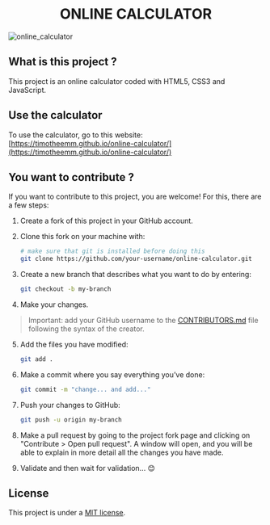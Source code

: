 <h1 align="center">ONLINE CALCULATOR</h1>

![online_calculator](https://github.com/timotheeMM/online-calculator/assets/143833750/d8b6db2c-abb8-4de8-8cb5-f070fb81c35e)

## What is this project ?

This project is an online calculator coded with HTML5, CSS3 and JavaScript.

## Use the calculator

To use the calculator, go to this website: [https://timotheemm.github.io/online-calculator/](https://timotheemm.github.io/online-calculator/)

## You want to contribute ?

If you want to contribute to this project, you are welcome! For this, there are a few steps:

1. Create a fork of this project in your GitHub account.
2. Clone this fork on your machine with:

    ```sh
    # make sure that git is installed before doing this
    git clone https://github.com/your-username/online-calculator.git
    ```

3. Create a new branch that describes what you want to do by entering:

    ```sh
    git checkout -b my-branch
    ```

4. Make your changes.

> Important: add your GitHub username to the [CONTRIBUTORS.md](https://github.com/timotheeMM/online-calculator/blob/main/CONTRIBUTORS.md) file following the syntax of the creator.

5. Add the files you have modified:

    ```sh
    git add .
    ```

6. Make a commit where you say everything you’ve done:

    ```sh
    git commit -m "change... and add..."
    ```

7. Push your changes to GitHub:

    ```sh
    git push -u origin my-branch
    ```

8. Make a pull request by going to the project fork page and clicking on "Contribute > Open pull request". A window will open, and you will be able to explain in more detail all the changes you have made.

9. Validate and then wait for validation... :blush:

## License

This project is under a [MIT license](https://github.com/timotheeMM/online-calculator/blob/main/LICENSE).
